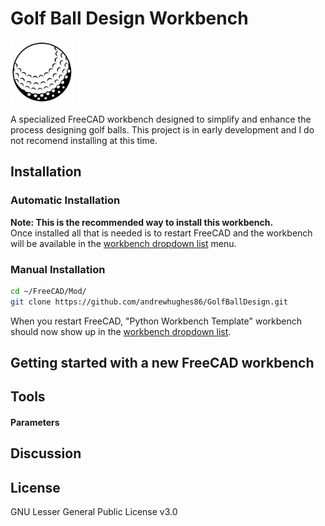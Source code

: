 # Golf Ball Design Workbench 

<img src="./golfball.svg" alt="GolfBallIcon" width="100" height="100">

    
A specialized FreeCAD workbench designed to simplify and enhance the process designing golf balls. This project is in early development and I do not recomend installing at this time.

## Installation

### Automatic Installation
**Note: This is the recommended way to install this workbench.**  
Once installed all that is needed is to restart FreeCAD and the workbench will be available in the [workbench dropdown list](https://freecadweb.org/wiki/Std_Workbench) menu.

### Manual Installation

```bash
cd ~/FreeCAD/Mod/ 
git clone https://github.com/andrewhughes86/GolfBallDesign.git
```
When you restart FreeCAD, "Python Workbench Template" workbench should now show up in the [workbench dropdown list](https://freecadweb.org/wiki/Std_Workbench).
  
## Getting started with a new FreeCAD workbench


## Tools


#### Parameters


## Discussion


## License
GNU Lesser General Public License v3.0
